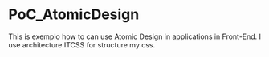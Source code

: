 # PoC_AtomicDesign

This is exemplo how to can use Atomic Design in applications in Front-End. I use architecture ITCSS for structure my css.
